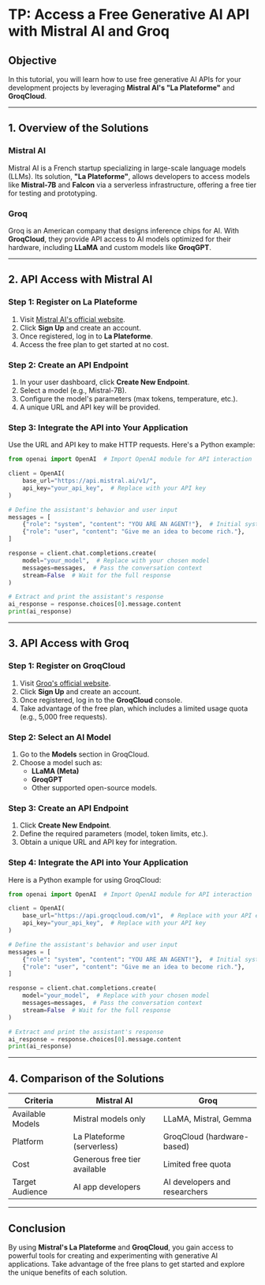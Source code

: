 # TP: Access a Free Generative AI API with Mistral AI and Groq

## **Objective**
In this tutorial, you will learn how to use free generative AI APIs for your development projects by leveraging **Mistral AI's "La Plateforme"** and **GroqCloud**.

---

## **1. Overview of the Solutions**

### **Mistral AI**
Mistral AI is a French startup specializing in large-scale language models (LLMs). Its solution, **"La Plateforme"**, allows developers to access models like **Mistral-7B** and **Falcon** via a serverless infrastructure, offering a free tier for testing and prototyping.

### **Groq**
Groq is an American company that designs inference chips for AI. With **GroqCloud**, they provide API access to AI models optimized for their hardware, including **LLaMA** and custom models like **GroqGPT**.

---

## **2. API Access with Mistral AI**

### **Step 1: Register on La Plateforme**
1. Visit [Mistral AI's official website](https://mistral.ai).
2. Click **Sign Up** and create an account.
3. Once registered, log in to **La Plateforme**.
4. Access the free plan to get started at no cost.

### **Step 2: Create an API Endpoint**
1. In your user dashboard, click **Create New Endpoint**.
2. Select a model (e.g., Mistral-7B).
3. Configure the model's parameters (max tokens, temperature, etc.).
4. A unique URL and API key will be provided.

### **Step 3: Integrate the API into Your Application**
Use the URL and API key to make HTTP requests. Here's a Python example:

```python
from openai import OpenAI  # Import OpenAI module for API interaction

client = OpenAI(
    base_url="https://api.mistral.ai/v1/",  
    api_key="your_api_key",  # Replace with your API key
)

# Define the assistant's behavior and user input
messages = [
    {"role": "system", "content": "YOU ARE AN AGENT!"},  # Initial system instruction
    {"role": "user", "content": "Give me an idea to become rich."}, 
]

response = client.chat.completions.create(
    model="your_model",  # Replace with your chosen model
    messages=messages,  # Pass the conversation context
    stream=False  # Wait for the full response
)

# Extract and print the assistant's response
ai_response = response.choices[0].message.content
print(ai_response)
```

---

## **3. API Access with Groq**

### **Step 1: Register on GroqCloud**
1. Visit [Groq's official website](https://groq.com).
2. Click **Sign Up** and create an account.
3. Once registered, log in to the **GroqCloud** console.
4. Take advantage of the free plan, which includes a limited usage quota (e.g., 5,000 free requests).

### **Step 2: Select an AI Model**
1. Go to the **Models** section in GroqCloud.
2. Choose a model such as:
   - **LLaMA (Meta)**
   - **GroqGPT**
   - Other supported open-source models.

### **Step 3: Create an API Endpoint**
1. Click **Create New Endpoint**.
2. Define the required parameters (model, token limits, etc.).
3. Obtain a unique URL and API key for integration.

### **Step 4: Integrate the API into Your Application**
Here is a Python example for using GroqCloud:

```python
from openai import OpenAI  # Import OpenAI module for API interaction

client = OpenAI(
    base_url="https://api.groqcloud.com/v1",  # Replace with your API endpoint
    api_key="your_api_key",  # Replace with your API key
)

# Define the assistant's behavior and user input
messages = [
    {"role": "system", "content": "YOU ARE AN AGENT!"},  # Initial system instruction
    {"role": "user", "content": "Give me an idea to become rich."}, 
]

response = client.chat.completions.create(
    model="your_model",  # Replace with your chosen model
    messages=messages,  # Pass the conversation context
    stream=False  # Wait for the full response
)

# Extract and print the assistant's response
ai_response = response.choices[0].message.content
print(ai_response)
```

---

## **4. Comparison of the Solutions**

| **Criteria**        | **Mistral AI**                 | **Groq**                     |
|---------------------|-------------------------------|-----------------------------|
| Available Models    | Mistral models only           | LLaMA, Mistral, Gemma       |
| Platform            | La Plateforme (serverless)    | GroqCloud (hardware-based)  |
| Cost                | Generous free tier available  | Limited free quota          |
| Target Audience     | AI app developers            | AI developers and researchers |

---

## **Conclusion**
By using **Mistral's La Plateforme** and **GroqCloud**, you gain access to powerful tools for creating and experimenting with generative AI applications. Take advantage of the free plans to get started and explore the unique benefits of each solution.